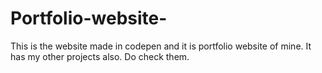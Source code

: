 # Portfolio-website-
This is the website made in codepen and it is portfolio website of mine.
It has my other projects also. 
Do check them.
